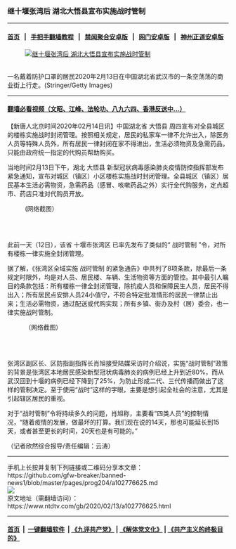 ### 继十堰张湾后 湖北大悟县宣布实施战时管制
------------------------

#### [首页](https://github.com/gfw-breaker/banned-news1/blob/master/README.md) &nbsp;&nbsp;|&nbsp;&nbsp; [手把手翻墙教程](https://github.com/gfw-breaker/guides/wiki) &nbsp;&nbsp;|&nbsp;&nbsp; [禁闻聚合安卓版](https://github.com/gfw-breaker/bn-android) &nbsp;&nbsp;|&nbsp;&nbsp; [网门安卓版](https://github.com/oGate2/oGate) &nbsp;&nbsp;|&nbsp;&nbsp; [神州正道安卓版](https://github.com/SzzdOgate/update) 



<div><div class="featured_image">
 <a href="https://i.ntdtv.com/assets/uploads/2020/02/GettyImages-1200546893.jpg" target="_blank">
  <figure>
   <img alt="继十堰张湾后 湖北大悟县宣布实施战时管制" src="https://i.ntdtv.com/assets/uploads/2020/02/GettyImages-1200546893-800x450.jpg"/>
  </figure><br/>
 </a>
 <span class="caption">
  一名戴着防护口罩的居民2020年2月13日在中国湖北省武汉市的一条空荡荡的商业街上行走。(Stringer/Getty Images)
 </span>
</div>
</div><hr/>

#### [翻墙必看视频（文昭、江峰、法轮功、八九六四、香港反送中...）](http://167.172.214.107/home.html)

<div><div class="post_content" itemprop="articleBody">
 <p>
  【新唐人北京时间2020年02月14日讯】中国湖北省
  <ok href="https://www.ntdtv.com/gb/大悟县.htm">
   大悟县
  </ok>
  周四宣布对全县城区的楼栋实施战时封闭管理。按照相关规定，居民的私家车一律不允许出入，除医务人员等特殊人员外，所有居民一律封闭在家不得进出，生活必须物资及急需药品，只能由政府统一指定的代购员帮助购买。
 </p>
 <p>
  当地时间2月13日下午，湖北
  <ok href="https://www.ntdtv.com/gb/大悟县.htm">
   大悟县
  </ok>
  新型冠状病毒感染肺炎疫情防控指挥部发布紧急通知，宣布对城区（镇区）小区楼栋实施战时封闭管理。全县城区（镇区）居民基本生活必需物资，急需药品（感冒、咳嗽药品之外）实行全代购服务，定点超市、药店只准对代购员开放。
 </p>
 <figure class="wp-caption aligncenter" id="attachment_102776626" style="width: 588px">
  <img alt="" class="size-full wp-image-102776626" src="https://i.ntdtv.com/assets/uploads/2020/02/51a7caf083ab4bc24f40aa49f5edd7cc.jpg">
   <br/><figcaption class="wp-caption-text">
    (网络截图）
   </figcaption><br/>
  </img>
 </figure><br/>
 <p>
  此前一天（12日），该省
  <ok href="https://www.ntdtv.com/gb/十堰市张湾区.htm">
   十堰市张湾区
  </ok>
  已率先发布了类似的“
  <ok href="https://www.ntdtv.com/gb/战时管制.htm">
   战时管制
  </ok>
  ”令，对所有楼栋一律实施全封闭管理。
 </p>
 <p>
  据了解，《张湾区全域实施
  <ok href="https://www.ntdtv.com/gb/战时管制.htm">
   战时管制
  </ok>
  的紧急通告》中共列了8项条款，除最后一条规定时限外，均是对人员、居民楼、车辆、生活物资等方面的管控。其中最引人瞩目的条款包括：所有楼栋一律全封闭管理，除抗疫人员和保障民生人员，居民不得出入；所有居民点安排人员24小值守，不符合特定批准情形的居民一律禁止出来；生活必需物资，通过配送或代购实现；所有乡镇、街办及村（居）委会，也一律实施战时管制。
 </p>
 <figure class="wp-caption aligncenter" id="attachment_102776627" style="width: 462px">
  <img alt="" class="size-full wp-image-102776627" src="https://i.ntdtv.com/assets/uploads/2020/02/be5a15faa2b28d7df51a625e8eb2f78b.jpg">
   <br/><figcaption class="wp-caption-text">
    （网络截图）
   </figcaption><br/>
  </img>
 </figure><br/>
 <p>
  张湾区副区长、区防指副指挥长肖旭接受陆媒采访时介绍说，实施“战时管制”政策的背景是张湾区本地居民感染新型冠状病毒肺炎的病例已经上升到近80%，而从武汉回到十堰的病例已经下降到了25%，为防止形成二代、三代传播而做出了这样的管制决定。至于使用“战时”这样的字眼，主要是想引起全社会的注意，尤其是引起辖区居民的重视。
 </p>
 <p>
  对于“战时管制”令将持续多久的问题，肖旭称，主要看“四类人员”的控制情况，“随着疫情的发展，做最坏的打算。我们现在说的14天，那也可能延长到15天，或者甚至更长的时间，20天也是有可能的。”
 </p>
 <p>
  （记者欣然综合报导/责任编辑：云涛）
 </p>
 <div class="single_ad">
 </div>
</div>
</div>
<hr/>
手机上长按并复制下列链接或二维码分享本文章：<br/>
https://github.com/gfw-breaker/banned-news1/blob/master/pages/prog204/a102776625.md <br/>
<a href='https://github.com/gfw-breaker/banned-news1/blob/master/pages/prog204/a102776625.md'><img src='https://github.com/gfw-breaker/banned-news1/blob/master/pages/prog204/a102776625.md.png'/></a> <br/>
原文地址（需翻墙访问）：https://www.ntdtv.com/gb/2020/02/13/a102776625.html


------------------------
#### [首页](https://github.com/gfw-breaker/banned-news1/blob/master/README.md) &nbsp;|&nbsp; [一键翻墙软件](https://github.com/gfw-breaker/nogfw/blob/master/README.md) &nbsp;| [《九评共产党》](https://github.com/gfw-breaker/9ping.md/blob/master/README.md#九评之一评共产党是什么) | [《解体党文化》](https://github.com/gfw-breaker/jtdwh.md/blob/master/README.md) | [《共产主义的终极目的》](https://github.com/gfw-breaker/gczydzjmd.md/blob/master/README.md)


<img src='http://gfw-breaker.win/banned-news/pages/prog204/a102776625.md' width='0px' height='0px'/>